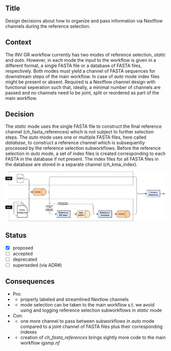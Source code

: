 ## Title
Design decisions about how to organize and pass information via Nextflow channels during the reference selection.

## Context
The INV GR workflow currently has two modes of reference selection, _static_ and _auto_.
However, in each mode the input to the workflow is given in a different format, a single FASTA file or a database of FASTA files, respectively.
Both modes must yield a channel of FASTA sequences for downstream steps of the main workflow.
In case of _auto_ mode index files might be present or absent.
Required is a Nextflow channel design with functional seperation such that, ideally, a minimal number of channels are passed and no channels need to be joint, split or reordered as part of the main workflow.

## Decision
The _static_ mode uses the single FASTA file to construct the final reference channel (ch_fasta_references) which is not subject to further selection steps.
The _auto_ mode uses one or multiple FASTA files, here called _database_, to construct a reference channel which is subsequently processed by the reference selection subworkflows.
Before the reference selection in _auto_ mode, a set of index files is created corresponding to each FASTA in the database if not present.
The index files for all FASTA files in the database are stored in a separate channel (ch_kma_index).

![ReferenceSelectionNextflowChannels](docs/images/ref_selection_channels.png)

## Status
- [x] proposed
- [ ] accepted
- [ ] deprecated
- [ ] superseded (via ADR#)

## Consequences
- Pro:
- - properly labeled and streamlined Nextlow channels
- - mode selection can be taken to the main workflow s.t. we avoid using and logging reference selection subworkflows in _static_ mode
- Con:
- - one more channel to pass between subworkflows in _auto_ mode compared to a joint channel of FASTA files plus their corresponding indexes
- - creation of _ch_fasta_references_ brings sightly more code to the main workflow _igsmp.nf_
